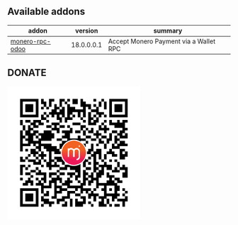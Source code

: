 Available addons
----------------
|  addon | version  | summary  |
|---|---|---|
|  [monero-rpc-odoo](monero-rpc-odoo/) |  18.0.0.0.1 |  Accept Monero Payment via a Wallet RPC |

DONATE
------

<img src="QR.png" alt="Monero Wallet" width="300" height="300">


